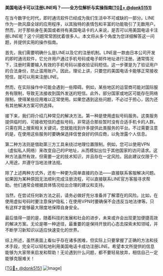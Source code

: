 **美国电话卡可以注册LINE吗？——全方位解析与实操指南[[TG💪+ @donk5151](https://t.me/s/donk5151)]**

在当今数字化时代，即时通讯软件已经成为我们生活中不可或缺的一部分。LINE作为一款风靡全球的应用程序，以其独特的表情包和丰富的功能吸引了无数用户。然而，对于那些身在美国或者持有美国电话卡的人来说，是否可以用美国电话卡注册LINE呢？这个问题常常困扰着很多人。本文将从多个角度为您详细解答这一问题，并提供实用的操作指南。

首先，我们需要明确什么是LINE以及它的注册机制。LINE是一款由日本公司开发的即时通讯软件，它允许用户通过手机号码或电子邮件地址进行注册。通常情况下，注册时需要输入有效的手机号码以接收验证码短信。这一步骤是为了验证用户的合法身份，防止滥用账户。因此，理论上讲，只要您的美国电话卡能够正常接收短信，就可以用来注册LINE。

然而，在实际操作中可能会遇到一些障碍。例如，某些地区的运营商可能对国际服务有限制，导致无法接收到国外发送的短信。此外，部分国家或地区可能存在网络限制，使得某些应用难以正常使用。如果您遇到这些问题，不必过于担心，因为还有其他解决方案可供选择。

接下来，我们将介绍几种常见的解决方法。第一种是使用虚拟号码服务。这类服务提供临时的、可接收短信的虚拟号码，非常适合那些暂时没有合适手机卡的人群。只需在网上搜索相关关键词，您就能找到许多提供此类服务的平台。不过需要注意的是，在使用这些服务时要确保选择信誉良好的供应商，以免泄露个人信息。

第二种方法则是借助第三方工具来绕过地理位置限制。例如，您可以使用VPN（虚拟私人网络）来改变自己的IP地址，从而模拟出位于其他国家的访问请求。这种方法虽然有效，但需要一定的技术知识，并且存在一定风险。因此建议仅限于个人用途，并遵守当地法律法规。

除了上述两种方式外，还有一种更为简单直接的办法——直接联系客服解决问题。如果因为某种原因无法顺利完成注册流程，可以直接联系LINE官方客服寻求帮助。他们通常会根据具体情况给出合理的建议和支持。

当然，在尝试任何新方法之前，请务必做好充分准备并了解潜在的风险。比如，在使用虚拟号码时要注意保护隐私；在使用VPN时要确保不会违反当地法律等。只有这样才能够最大限度地保障自身安全。

最后值得一提的是，随着科技的发展和社会的进步，未来或许会出现更加便捷高效的解决方案。无论是哪一种途径，最重要的是保持开放的心态去探索未知领域，并不断学习新知识以适应快速变化的世界。

综上所述，虽然表面上看似乎存在诸多困难，但实际上只要掌握了正确的方法和技术手段，完全可以轻松地利用美国电话卡成功注册LINE。希望本文所提供的信息能够为大家带来启发和帮助！无论遇到什么问题，都不要轻易放弃，相信自己一定能够克服难关！

[[TG💪+ @donk5151](https://t.me/s/donk5151) ![Image](https://i.postimg.cc/rwNCRYN7/Snipaste-2025-04-30-17-27-05.png)]